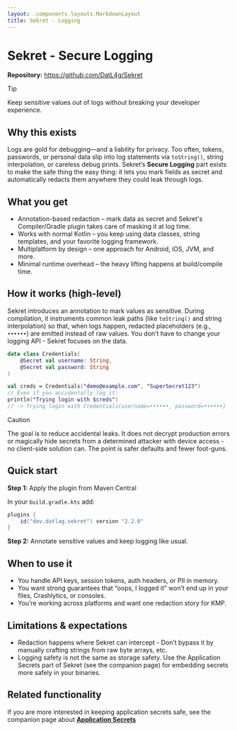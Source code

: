 ```yaml
---
layout: .components.layouts.MarkdownLayout
title: Sekret - Logging
---
```


# Sekret - Secure Logging

**Repository:** https://github.com/DatL4g/Sekret

> [!TIP]
> Keep sensitive values out of logs without breaking your developer experience.

## Why this exists

Logs are gold for debugging—and a liability for privacy. Too often, tokens, passwords, or personal data slip into log statements via `toString()`, string interpolation, or careless debug prints. Sekret’s **Secure Logging** part exists to make the safe thing the easy thing: it lets you mark fields as secret and automatically redacts them anywhere they could leak through logs.

## What you get

- Annotation-based redaction – mark data as secret and Sekret's Compiler/Gradle plugin takes care of masking it at log time.
- Works with normal Kotlin – you keep using data classes, string templates, and your favorite logging framework.
- Multiplatform by design – one approach for Android, iOS, JVM, and more.
- Minimal runtime overhead – the heavy lifting happens at build/compile time.

## How it works (high-level)

Sekret introduces an annotation to mark values as sensitive. During compilation, it instruments common leak paths (like `toString()` and string interpolation) so that, when logs happen, redacted placeholders (e.g., `••••••`) are emitted instead of raw values. You don’t have to change your logging API - Sekret focuses on the data.

```kotlin
data class Credentials(
    @Secret val username: String,
    @Secret val password: String
)

val creds = Credentials("demo@example.com", "SuperSecret123")
// Even if you accidentally log it:
println("Trying login with $creds")
// -> Trying login with Credentials(username=••••••, password=••••••)
```

> [!CAUTION]
> The goal is to reduce accidental leaks. It does not decrypt production errors or magically hide secrets from a determined attacker with device access - no client-side solution can. The point is safer defaults and fewer foot-guns.

## Quick start

**Step 1:** Apply the plugin from Maven Central

In your `build.gradle.kts` add:

```gradle
plugins {
    id("dev.datlag.sekret") version "2.2.0"
}
```

**Step 2:** Annotate sensitive values and keep logging like usual.

## When to use it

- You handle API keys, session tokens, auth headers, or PII in memory.
- You want strong guarantees that “oops, I logged it” won’t end up in your files, Crashlytics, or consoles.
- You’re working across platforms and want one redaction story for KMP.

## Limitations & expectations

- Redaction happens where Sekret can intercept - Don’t bypass it by manually crafting strings from raw byte arrays, etc.
- Logging safety is not the same as storage safety. Use the Application Secrets part of Sekret (see the companion page) for embedding secrets more safely in your binaries.

## Related functionality

If you are more interested in keeping application secrets safe, see the companion page about [**Application Secrets**](SekretSecrets.md)